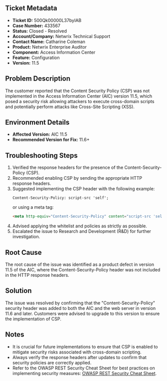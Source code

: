 ## Ticket Metadata
- **Ticket ID:** 500Qk00000L37byIAB
- **Case Number:** 433567
- **Status:** Closed - Resolved
- **Account/Company:** Netwrix Technical Support
- **Contact Name:** Catharine Coleman
- **Product:** Netwrix Enterprise Auditor
- **Component:** Access Information Center
- **Feature:** Configuration
- **Version:** 11.5

## Problem Description
The customer reported that the Content Security Policy (CSP) was not implemented in the Access Information Center (AIC) version 11.5, which posed a security risk allowing attackers to execute cross-domain scripts and potentially perform attacks like Cross-Site Scripting (XSS).

## Environment Details
- **Affected Version:** AIC 11.5
- **Recommended Version for Fix:** 11.6+

## Troubleshooting Steps
1. Verified the response headers for the presence of the Content-Security-Policy (CSP).
2. Recommended enabling CSP by sending the appropriate HTTP response headers.
3. Suggested implementing the CSP header with the following example:
   ```http
   Content-Security-Policy: script-src 'self';
   ```
   or using a meta tag:
   ```html
   <meta http-equiv="Content-Security-Policy" content="script-src 'self';">
   ```
4. Advised applying the whitelist and policies as strictly as possible.
5. Escalated the issue to Research and Development (R&D) for further investigation.

## Root Cause
The root cause of the issue was identified as a product defect in version 11.5 of the AIC, where the Content-Security-Policy header was not included in the HTTP response headers.

## Solution
The issue was resolved by confirming that the "Content-Security-Policy" security header was added to both the AIC and the web server in version 11.6 and later. Customers were advised to upgrade to this version to ensure the implementation of CSP.

## Notes
- It is crucial for future implementations to ensure that CSP is enabled to mitigate security risks associated with cross-domain scripting.
- Always verify the response headers after updates to confirm that security policies are correctly applied.
- Refer to the OWASP REST Security Cheat Sheet for best practices on implementing security measures: [OWASP REST Security Cheat Sheet](https://cheatsheetseries.owasp.org/cheatsheets/REST_Security_Cheat_Sheet.html).